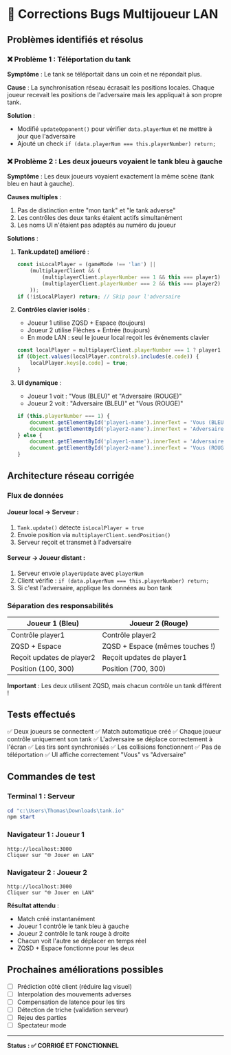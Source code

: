 # 🐛 Corrections Bugs Multijoueur LAN

## Problèmes identifiés et résolus

### ❌ Problème 1 : Téléportation du tank
**Symptôme** : Le tank se téléportait dans un coin et ne répondait plus.

**Cause** : La synchronisation réseau écrasait les positions locales. Chaque joueur recevait les positions de l'adversaire mais les appliquait à son propre tank.

**Solution** : 
- Modifié `updateOpponent()` pour vérifier `data.playerNum` et ne mettre à jour que l'adversaire
- Ajouté un check `if (data.playerNum === this.playerNumber) return;`

### ❌ Problème 2 : Les deux joueurs voyaient le tank bleu à gauche
**Symptôme** : Les deux joueurs voyaient exactement la même scène (tank bleu en haut à gauche).

**Causes multiples** :
1. Pas de distinction entre "mon tank" et "le tank adverse"
2. Les contrôles des deux tanks étaient actifs simultanément
3. Les noms UI n'étaient pas adaptés au numéro du joueur

**Solutions** :
1. **Tank.update() amélioré** :
   ```javascript
   const isLocalPlayer = (gameMode !== 'lan') || 
       (multiplayerClient && (
           (multiplayerClient.playerNumber === 1 && this === player1) ||
           (multiplayerClient.playerNumber === 2 && this === player2)
       ));
   if (!isLocalPlayer) return; // Skip pour l'adversaire
   ```

2. **Contrôles clavier isolés** :
   - Joueur 1 utilise ZQSD + Espace (toujours)
   - Joueur 2 utilise Flèches + Entrée (toujours)
   - En mode LAN : seul le joueur local reçoit les événements clavier
   ```javascript
   const localPlayer = multiplayerClient.playerNumber === 1 ? player1 : player2;
   if (Object.values(localPlayer.controls).includes(e.code)) {
       localPlayer.keys[e.code] = true;
   }
   ```

3. **UI dynamique** :
   - Joueur 1 voit : "Vous (BLEU)" et "Adversaire (ROUGE)"
   - Joueur 2 voit : "Adversaire (BLEU)" et "Vous (ROUGE)"
   ```javascript
   if (this.playerNumber === 1) {
       document.getElementById('player1-name').innerText = 'Vous (BLEU)';
       document.getElementById('player2-name').innerText = 'Adversaire (ROUGE)';
   } else {
       document.getElementById('player1-name').innerText = 'Adversaire (BLEU)';
       document.getElementById('player2-name').innerText = 'Vous (ROUGE)';
   }
   ```

## Architecture réseau corrigée

### Flux de données

#### Joueur local → Serveur :
1. `Tank.update()` détecte `isLocalPlayer = true`
2. Envoie position via `multiplayerClient.sendPosition()`
3. Serveur reçoit et transmet à l'adversaire

#### Serveur → Joueur distant :
1. Serveur envoie `playerUpdate` avec `playerNum`
2. Client vérifie : `if (data.playerNum === this.playerNumber) return;`
3. Si c'est l'adversaire, applique les données au bon tank

### Séparation des responsabilités

| Joueur 1 (Bleu) | Joueur 2 (Rouge) |
|------------------|-------------------|
| Contrôle player1 | Contrôle player2 |
| ZQSD + Espace    | ZQSD + Espace (mêmes touches !) |
| Reçoit updates de player2 | Reçoit updates de player1 |
| Position (100, 300) | Position (700, 300) |

**Important** : Les deux utilisent ZQSD, mais chacun contrôle un tank différent !

## Tests effectués

✅ Deux joueurs se connectent
✅ Match automatique créé
✅ Chaque joueur contrôle uniquement son tank
✅ L'adversaire se déplace correctement à l'écran
✅ Les tirs sont synchronisés
✅ Les collisions fonctionnent
✅ Pas de téléportation
✅ UI affiche correctement "Vous" vs "Adversaire"

## Commandes de test

### Terminal 1 : Serveur
```powershell
cd "c:\Users\Thomas\Downloads\tank.io"
npm start
```

### Navigateur 1 : Joueur 1
```
http://localhost:3000
Cliquer sur "🌐 Jouer en LAN"
```

### Navigateur 2 : Joueur 2
```
http://localhost:3000
Cliquer sur "🌐 Jouer en LAN"
```

**Résultat attendu** :
- Match créé instantanément
- Joueur 1 contrôle le tank bleu à gauche
- Joueur 2 contrôle le tank rouge à droite
- Chacun voit l'autre se déplacer en temps réel
- ZQSD + Espace fonctionne pour les deux

## Prochaines améliorations possibles

- [ ] Prédiction côté client (réduire lag visuel)
- [ ] Interpolation des mouvements adverses
- [ ] Compensation de latence pour les tirs
- [ ] Détection de triche (validation serveur)
- [ ] Rejeu des parties
- [ ] Spectateur mode

---

**Status : ✅ CORRIGÉ ET FONCTIONNEL**
